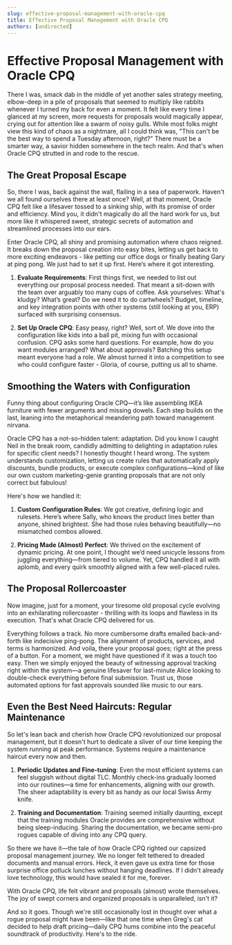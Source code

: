 ```yaml
---
slug: effective-proposal-management-with-oracle-cpq
title: Effective Proposal Management with Oracle CPQ
authors: [undirected]
---
```



# Effective Proposal Management with Oracle CPQ

There I was, smack dab in the middle of yet another sales strategy meeting, elbow-deep in a pile of proposals that seemed to multiply like rabbits whenever I turned my back for even a moment. It felt like every time I glanced at my screen, more requests for proposals would magically appear, crying out for attention like a swarm of noisy gulls. While most folks might view this kind of chaos as a nightmare, all I could think was, "This can't be the best way to spend a Tuesday afternoon, right?" There must be a smarter way, a savior hidden somewhere in the tech realm. And that's when Oracle CPQ strutted in and rode to the rescue. 

## The Great Proposal Escape

So, there I was, back against the wall, flailing in a sea of paperwork. Haven't we all found ourselves there at least once? Well, at that moment, Oracle CPQ felt like a lifesaver tossed to a sinking ship, with its promise of order and efficiency. Mind you, it didn't magically do all the hard work for us, but more like it whispered sweet, strategic secrets of automation and streamlined processes into our ears.

Enter Oracle CPQ, all shiny and promising automation where chaos reigned. It breaks down the proposal creation into easy bites, letting us get back to more exciting endeavors - like petting our office dogs or finally beating Gary at ping pong. We just had to set it up first. Here’s where it got interesting.

1. **Evaluate Requirements**: First things first, we needed to list out everything our proposal process needed. That meant a sit-down with the team over arguably too many cups of coffee. Ask yourselves: What's kludgy? What’s great? Do we need it to do cartwheels? Budget, timeline, and key integration points with other systems (still looking at you, ERP) surfaced with surprising consensus.

2. **Set Up Oracle CPQ**: Easy peasy, right? Well, sort of. We dove into the configuration like kids into a ball pit, mixing fun with occasional confusion. CPQ asks some hard questions. For example, how do you want modules arranged? What about approvals? Batching this setup meant everyone had a role. We almost turned it into a competition to see who could configure faster - Gloria, of course, putting us all to shame.

## Smoothing the Waters with Configuration

Funny thing about configuring Oracle CPQ—it’s like assembling IKEA furniture with fewer arguments and missing dowels. Each step builds on the last, leaning into the metaphorical meandering path toward management nirvana. 

Oracle CPQ has a not-so-hidden talent: adaptation. Did you know I caught Neil in the break room, candidly admitting to delighting in adaptation rules for specific client needs? I honestly thought I heard wrong. The system understands customization, letting us create rules that automatically apply discounts, bundle products, or execute complex configurations—kind of like our own custom marketing-genie granting proposals that are not only correct but fabulous!

Here's how we handled it:

1. **Custom Configuration Rules**: We got creative, defining logic and rulesets. Here’s where Sally, who knows the product lines better than anyone, shined brightest. She had those rules behaving beautifully—no mismatched combos allowed.

2. **Pricing Made (Almost) Perfect**: We thrived on the excitement of dynamic pricing. At one point, I thought we’d need unicycle lessons from juggling everything—from tiered to volume. Yet, CPQ handled it all with aplomb, and every quirk smoothly aligned with a few well-placed rules.

## The Proposal Rollercoaster

Now imagine, just for a moment, your tiresome old proposal cycle evolving into an exhilarating rollercoaster - thrilling with its loops and flawless in its execution. That's what Oracle CPQ delivered for us.

Everything follows a track. No more cumbersome drafts emailed back-and-forth like indecisive ping-pong. The alignment of products, services, and terms is harmonized. And voila, there your proposal goes; right at the press of a button. For a moment, we might have questioned if it was a touch too easy. Then we simply enjoyed the beauty of witnessing approval tracking right within the system—a genuine lifesaver for last-minute Alice looking to double-check everything before final submission. Trust us, those automated options for fast approvals sounded like music to our ears.

## Even the Best Need Haircuts: Regular Maintenance

So let's lean back and cherish how Oracle CPQ revolutionized our proposal management, but it doesn't hurt to dedicate a sliver of our time keeping the system running at peak performance. Systems require a maintenance haircut every now and then.

1. **Periodic Updates and Fine-tuning**: Even the most efficient systems can feel sluggish without digital TLC. Monthly check-ins gradually loomed into our routines—a time for enhancements, aligning with our growth. The sheer adaptability is every bit as handy as our local Swiss Army knife.

2. **Training and Documentation**: Training seemed initially daunting, except that the training modules Oracle provides are comprehensive without being sleep-inducing. Sharing the documentation, we became semi-pro rogues capable of diving into any CPQ query.

So there we have it—the tale of how Oracle CPQ righted our capsized proposal management journey. We no longer felt tethered to dreaded documents and manual errors. Heck, it even gave us extra time for those surprise office potluck lunches without hanging deadlines. If I didn't already love technology, this would have sealed it for me, forever.

With Oracle CPQ, life felt vibrant and proposals (almost) wrote themselves. The joy of swept corners and organized proposals is unparalleled, isn't it?

And so it goes. Though we're still occasionally lost in thought over what a rogue proposal might have been—like that one time when Greg's cat decided to help draft pricing—daily CPQ hums combine into the peaceful soundtrack of productivity. Here's to the ride.
```
